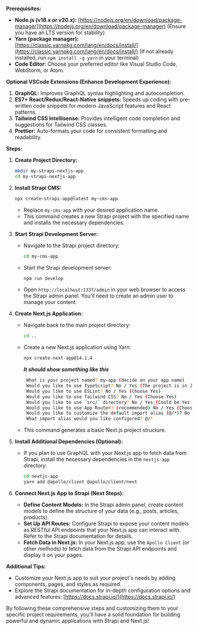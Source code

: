 **Prerequisites:**

- **Node.js (v18.x or v20.x):** [https://nodejs.org/en/download/package-manager](https://nodejs.org/en/download/package-manager) (Ensure you have an LTS version for stability)
- **Yarn (package manager):** [https://classic.yarnpkg.com/lang/en/docs/install/](https://classic.yarnpkg.com/lang/en/docs/install/) (If not already installed, run `npm install -g yarn` in your terminal)
- **Code Editor:** Choose your preferred editor like Visual Studio Code, WebStorm, or Atom.

**Optional VSCode Extensions (Enhance Development Experience):**

1. **GraphQL:** Improves GraphQL syntax highlighting and autocompletion.
2. **ES7+ React/Redux/React-Native snippets:** Speeds up coding with pre-written code snippets for modern JavaScript features and React patterns.
3. **Tailwind CSS Intellisense:** Provides intelligent code completion and suggestions for Tailwind CSS classes.
4. **Prettier:** Auto-formats your code for consistent formatting and readability.

**Steps:**

1. **Create Project Directory:**

   ```bash
   mkdir my-strapi-nextjs-app
   cd my-strapi-nextjs-app
   ```

2. **Install Strapi CMS:**

   ```bash
   npx create-strapi-app@latest my-cms-app
   ```

   - Replace `my-cms-app` with your desired application name.
   - This command creates a new Strapi project with the specified name and installs the necessary dependencies.

3. **Start Strapi Development Server:**

   - Navigate to the Strapi project directory:

     ```bash
     cd my-cms-app
     ```

   - Start the Strapi development server:

     ```bash
     npm run develop
     ```

   - Open `http://localhost:1337/admin` in your web browser to access the Strapi admin panel. You'll need to create an admin user to manage your content.

4. **Create Next.js Application:**

   - Navigate back to the main project directory:

     ```bash
     cd ..
     ```

   - Create a new Next.js application using Yarn:

     ```bash
     npx create-next-app@14.1.4
     ```
      ***It should show something like this***
     ```bash
      What is your project named? my-app (decide on your app name)
      Would you like to use TypeScript? No / Yes (The project is in JavaScript so choose No but if you know TypeScript you can choose Yes )
      Would you like to use ESLint? No / Yes (Choose Yes)
      Would you like to use Tailwind CSS? No / Yes (Choose Yes)
      Would you like to use `src/` directory? No / Yes (Could be Yes or No, depends on your preference)
      Would you like to use App Router? (recommended) No / Yes (Choose Yes)
      Would you like to customize the default import alias (@/*)? No / Yes (Choose No)
      What import alias would you like configured? @/*
     ```

   - This command generates a basic Next.js project structure.

5. **Install Additional Dependencies (Optional):**

   - If you plan to use GraphQL with your Next.js app to fetch data from Strapi, install the necessary dependencies in the `nextjs-app` directory:

     ```bash
     cd nextjs-app
     yarn add @apollo/client @apollo/client/next
     ```

6. **Connect Next.js App to Strapi (Next Steps):**

   - **Define Content Models:** In the Strapi admin panel, create content models to define the structure of your data (e.g., posts, articles, products).
   - **Set Up API Routes:** Configure Strapi to expose your content models as RESTful API endpoints that your Next.js app can interact with. Refer to the Strapi documentation for details.
   - **Fetch Data in Next.js:** In your Next.js app, use the `Apollo Client` (or other methods) to fetch data from the Strapi API endpoints and display it on your pages.

**Additional Tips:**

- Customize your Next.js app to suit your project's needs by adding components, pages, and styles as required.
- Explore the Strapi documentation for in-depth configuration options and advanced features: [https://docs.strapi.io/](https://docs.strapi.io/)

By following these comprehensive steps and customizing them to your specific project requirements, you'll have a solid foundation for building powerful and dynamic applications with Strapi and Next.js!
